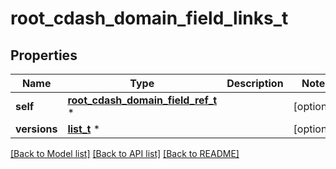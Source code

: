 # root_cdash_domain_field_links_t

## Properties
Name | Type | Description | Notes
------------ | ------------- | ------------- | -------------
**self** | [**root_cdash_domain_field_ref_t**](root_cdash_domain_field_ref.md) \* |  | [optional] 
**versions** | [**list_t**](cdash_domain_field_ref_version.md) \* |  | [optional] 

[[Back to Model list]](../README.md#documentation-for-models) [[Back to API list]](../README.md#documentation-for-api-endpoints) [[Back to README]](../README.md)


